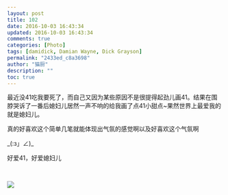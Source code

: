```yaml
---
layout: post
title: 102
date: 2016-10-03 16:43:34
updated: 2016-10-03 16:43:34
comments: true
categories: [Photo]
tags: [damidick, Damian Wayne, Dick Grayson]
permalink: "2433ed_c8a3698"
author: "猫厨"
description: ""
toc: true
---
```


<p>最近没41吃我要死了，而自己又因为某些原因不是很提得起劲儿画41。结果在围脖哭诉了一番后媳妇儿居然一声不响的给我画了点41小甜点~果然世界上最爱我的就是媳妇儿。</p> 
<p>真的好喜欢这个简单几笔就能体现出气氛的感觉啊以及好喜欢这个气氛啊</p> 
<p>_(:з」∠)_</p> 
<p>好爱41，好爱媳妇儿</p> 
<p><br /></p>

![](https://nos.netease.com/imglf1/img/cVZNdzJtQk9JV2RPeWNuVW81anV4NnRjNjh3WDJ6OW5kNFZWZm5TcWdrZ0FZYXpFQUJYU0ZBPT0.jpg)